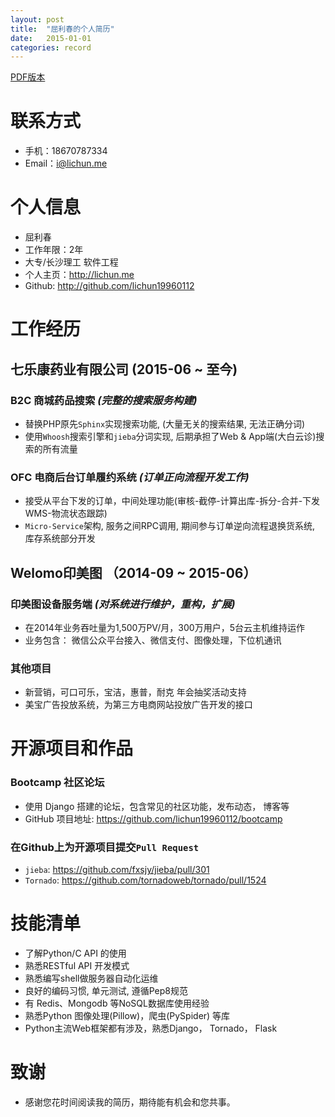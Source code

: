 ```yaml
---
layout: post
title:  "屈利春的个人简历"
date:   2015-01-01
categories: record
---
```

<a href="/resume.pdf" target="_blank">PDF版本</a>

# 联系方式
- 手机：18670787334
- Email：i@lichun.me

# 个人信息
- 屈利春
- 工作年限：2年
- 大专/长沙理工 软件工程 
- 个人主页：<http://lichun.me>
- Github: <http://github.com/lichun19960112>

# 工作经历

## 七乐康药业有限公司 (2015-06 ~ 至今)

### B2C 商城药品搜索 *(完整的搜索服务构建)*
- 替换PHP原先`Sphinx`实现搜索功能, (大量无关的搜索结果, 无法正确分词)
- 使用`Whoosh`搜索引擎和`jieba`分词实现, 后期承担了Web & App端(大白云诊)搜索的所有流量

### OFC 电商后台订单履约系统 *(订单正向流程开发工作)*
- 接受从平台下发的订单，中间处理功能(审核-截停-计算出库-拆分-合并-下发WMS-物流状态跟踪)
- `Micro-Service`架构, 服务之间RPC调用, 期间参与订单逆向流程退换货系统, 库存系统部分开发


## Welomo印美图 （2014-09 ~ 2015-06）

### 印美图设备服务端 *(对系统进行维护，重构，扩展)*
- 在2014年业务吞吐量为1,500万PV/月，300万用户，5台云主机维持运作
- 业务包含： 微信公众平台接入、微信支付、图像处理，下位机通讯

### 其他项目
* 新营销，可口可乐，宝洁，惠普，耐克 年会抽奖活动支持
* 美宝广告投放系统，为第三方电商网站投放广告开发的接口


# 开源项目和作品

### Bootcamp 社区论坛
* 使用 Django 搭建的论坛，包含常见的社区功能，发布动态， 博客等
* GitHub 项目地址: <https://github.com/lichun19960112/bootcamp>

### 在Github上为开源项目提交`Pull Request`
* `jieba`: <https://github.com/fxsjy/jieba/pull/301>
* `Tornado`: <https://github.com/tornadoweb/tornado/pull/1524>


# 技能清单
* 了解Python/C API 的使用
* 熟悉RESTful API 开发模式
* 熟悉编写shell做服务器自动化运维
* 良好的编码习惯, 单元测试, 遵循Pep8规范
* 有 Redis、Mongodb 等NoSQL数据库使用经验
* 熟悉Python 图像处理(Pillow)，爬虫(PySpider) 等库
* Python主流Web框架都有涉及，熟悉Django， Tornado， Flask


# 致谢
* 感谢您花时间阅读我的简历，期待能有机会和您共事。

